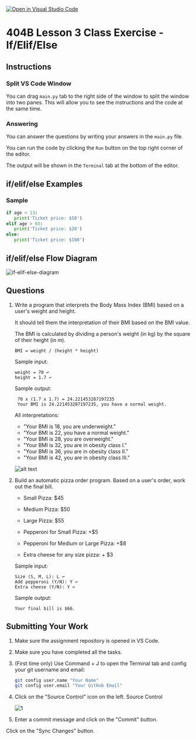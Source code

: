 [![Open in Visual Studio Code](https://classroom.github.com/assets/open-in-vscode-2e0aaae1b6195c2367325f4f02e2d04e9abb55f0b24a779b69b11b9e10269abc.svg)](https://classroom.github.com/online_ide?assignment_repo_id=17860546&assignment_repo_type=AssignmentRepo)
# 404B Lesson 3 Class Exercise - If/Elif/Else

## Instructions

### Split VS Code Window

You can drag `main.py` tab to the right side of the window to split the window into two panes. This will allow you to see the instructions and the code at the same time.

### Answering

You can answer the questions by writing your answers in the `main.py` file.

You can run the code by clicking the `Run` button on the top right corner of the editor.

The output will be shown in the `Terminal` tab at the bottom of the editor.

## if/elif/else Examples

### Sample

```python
if age < 13:
   print('Ticket price: $50')
elif age > 65:
   print('Ticket price: $20')
else:
   print('Ticket price: $100')
```

## if/elif/else Flow Diagram

![if-elif-else-diagram](if-elif-else.png)

## Questions

1. Write a program that interprets the Body Mass Index (BMI) based on a user's weight and height.

    It should tell them the interpretation of their BMI based on the BMI value.

    The BMI is calculated by dividing a person's weight (in kg) by the square of their height (in m).

    `BMI = weight / (height * height)`

    Sample input:

    ```
    weight = 70 ↩
    height = 1.7 ↩
    ```

    Sample output:

        70 x (1.7 x 1.7) = 24.221453287197235
        Your BMI is 24.221453287197235, you have a normal weight.

    All interpretations:

    - "Your BMI is 18, you are underweight."
    - "Your BMI is 22, you have a normal weight."
    - "Your BMI is 28, you are overweight."
    - "Your BMI is 32, you are in obesity class I."
    - "Your BMI is 36, you are in obesity class II."
    - "Your BMI is 42, you are in obesity class III."

    ![alt text](bmi.jpeg)

1. Build an automatic pizza order program. Based on a user's order, work out the final bill.

   - Small Pizza: $45
   - Medium Pizza: $50
   - Large Pizza: $55

   - Pepperoni for Small Pizza: +$5
   - Pepperoni for Medium or Large Pizza: +$8
   - Extra cheese for any size pizza: + $3

   Sample input:

   ```
   Size (S, M, L): L ↩
   Add pepperoni (Y/N): Y ↩
   Extra cheese (Y/N): Y ↩
   ```

   Sample output:

   ```
   Your final bill is $66.
   ```

## Submitting Your Work

1. Make sure the assignment repository is opened in VS Code.

2. Make sure you have completed all the tasks.

3. (First time only)
Use Command + J to open the Terminal tab and config your git username and email:

    ```bash
    git config user.name "Your Name"
    git config user.email "Your GitHub Email"
    ```

4. Click on the "Source Control" icon on the left. Source Control

    ![1](https://github.com/BlueinnoClassroom/404B-L2.1-Template/assets/155412668/2c31026e-c14d-484f-bb9e-dc87189a0216)

5. Enter a commit message and click on the "Commit" button.

Click on the "Sync Changes" button.
